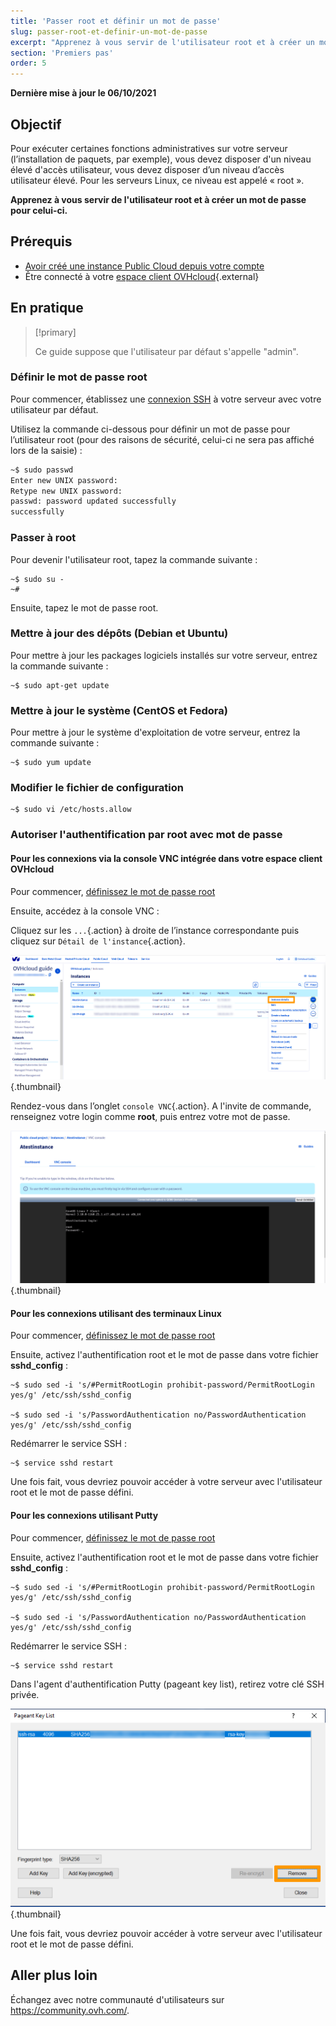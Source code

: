 ```yaml
---
title: 'Passer root et définir un mot de passe'
slug: passer-root-et-definir-un-mot-de-passe
excerpt: "Apprenez à vous servir de l'utilisateur root et à créer un mot de passe pour celui-ci"
section: 'Premiers pas'
order: 5
---
```


**Dernière mise à jour le 06/10/2021**

## Objectif

Pour exécuter certaines fonctions administratives sur votre serveur (l’installation de paquets, par exemple), vous devez disposer d'un niveau élevé d'accès utilisateur, vous devez disposer d’un niveau d’accès utilisateur élevé. Pour les serveurs Linux, ce niveau est appelé « root ».

**Apprenez à vous servir de l'utilisateur root et à créer un mot de passe pour celui-ci.**

## Prérequis

* [Avoir créé une instance Public Cloud depuis votre compte](https://docs.ovh.com/fr/public-cloud/premiers-pas-instance-public-cloud/#etape-3-creer-une-instance)
* Être connecté à votre [espace client OVHcloud](https://www.ovh.com/auth/?action=gotomanager&from=https://www.ovh.com/fr/&ovhSubsidiary=fr){.external}

## En pratique

> [!primary]
>
> Ce guide suppose que l'utilisateur par défaut s'appelle "admin".
>

### Définir le mot de passe root <a name="définirlemotdepasseroot"></a>

Pour commencer, établissez une [connexion SSH](https://docs.ovh.com/fr/public-cloud/premiers-pas-instance-public-cloud/#etape-4-connexion-a-votre-instance) à votre serveur avec votre utilisateur par défaut.

Utilisez la commande ci-dessous pour définir un mot de passe pour l’utilisateur root (pour des raisons de sécurité, celui-ci ne sera pas affiché lors de la saisie) :

```sh
~$ sudo passwd
Enter new UNIX password:
Retype new UNIX password:
passwd: password updated successfully 
successfully
```

### Passer à root

Pour devenir l'utilisateur root, tapez la commande suivante :

```
~$ sudo su -
~#
```

Ensuite, tapez le mot de passe root.

### Mettre à jour des dépôts (Debian et Ubuntu)

Pour mettre à jour les packages logiciels installés sur votre serveur, entrez la commande suivante :

```
~$ sudo apt-get update
```

### Mettre à jour le système (CentOS et Fedora)

Pour mettre à jour le système d'exploitation de votre serveur, entrez la commande suivante :

```
~$ sudo yum update
```

### Modifier le fichier de configuration

```
~$ sudo vi /etc/hosts.allow
```

### Autoriser l'authentification par root avec mot de passe

#### Pour les connexions via la console VNC intégrée dans votre espace client OVHcloud

Pour commencer, [définissez le mot de passe root](#définirlemotdepasseroot)

Ensuite, accédez à la console VNC :

Cliquez sur les `...`{.action} à droite de l’instance correspondante puis cliquez sur `Détail de l'instance`{.action}. 

![access instance](images/instancedetails.png){.thumbnail}

Rendez-vous dans l’onglet `console VNC`{.action}. A l'invite de commande, renseignez votre login comme **root**, puis entrez votre mot de passe.

![vnc](images/vnc.png){.thumbnail} 

#### Pour les connexions utilisant des terminaux Linux

Pour commencer, [définissez le mot de passe root](#définirlemotdepasseroot)

Ensuite, activez l'authentification root et le mot de passe dans votre fichier **sshd_config** :

```
~$ sudo sed -i 's/#PermitRootLogin prohibit-password/PermitRootLogin yes/g' /etc/ssh/sshd_config

~$ sudo sed -i 's/PasswordAuthentication no/PasswordAuthentication yes/g' /etc/ssh/sshd_config
```

Redémarrer le service SSH :

```
~$ service sshd restart
```

Une fois fait, vous devriez pouvoir accéder à votre serveur avec l'utilisateur root et le mot de passe défini.

#### Pour les connexions utilisant Putty

Pour commencer, [définissez le mot de passe root](#définirlemotdepasseroot)

Ensuite, activez l'authentification root et le mot de passe dans votre fichier **sshd_config** :

```
~$ sudo sed -i 's/#PermitRootLogin prohibit-password/PermitRootLogin yes/g' /etc/ssh/sshd_config

~$ sudo sed -i 's/PasswordAuthentication no/PasswordAuthentication yes/g' /etc/ssh/sshd_config
```

Redémarrer le service SSH :

```
~$ service sshd restart
```

Dans l'agent d'authentification Putty (pageant key list), retirez votre clé SSH privée.

![Supprimer la clé privée](images/pageantkeylist.png){.thumbnail}

Une fois fait, vous devriez pouvoir accéder à votre serveur avec l'utilisateur root et le mot de passe défini.

## Aller plus loin

Échangez avec notre communauté d'utilisateurs sur <https://community.ovh.com/>.
